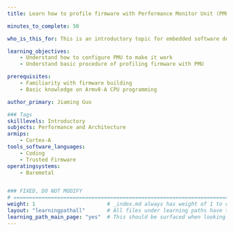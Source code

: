 ```yaml
---
title: Learn how to profile firmware with Performance Monitor Unit (PMU)

minutes_to_complete: 50

who_is_this_for: This is an introductory topic for embedded software developers who want to profile firmware with performance monitor unit (PMU).

learning_objectives: 
    - Understand how to configure PMU to make it work
    - Understand basic procedure of profiling firmware with PMU

prerequisites:
    - Familiarity with firmware building
    - Basic knowledge on Armv8-A CPU programming

author_primary: Jiaming Guo

### Tags
skilllevels: Introductory
subjects: Performance and Architecture
armips:
    - Cortex-A
tools_software_languages:
    - Coding
    - Trusted Firmware
operatingsystems:
    - Baremetal


### FIXED, DO NOT MODIFY
# ================================================================================
weight: 1                       # _index.md always has weight of 1 to order correctly
layout: "learningpathall"       # All files under learning paths have this same wrapper
learning_path_main_page: "yes"  # This should be surfaced when looking for related content. Only set for _index.md of learning path content.
---
```

